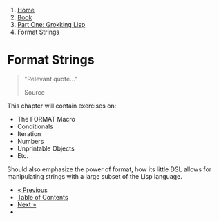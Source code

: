 <ol class="breadcrumb">
  <li><a href="/">Home</a></li>
  <li><a href="/book/">Book</a></li>
  <li><a href="/book/1-0-0-overview/">Part One: Grokking Lisp</a></li>
  <li class="active">Format Strings</li>
</ol>

# Format Strings

> "Relevant quote..."
> <footer>Source</footer>

This chapter will contain exercises on:

* The FORMAT Macro
* Conditionals
* Iteration
* Numbers
* Unprintable Objects
* Etc.

Should also emphasize the power of format, how its little DSL allows for manipulating strings with a large subset of the Lisp language.

<ul class="pager">
  <li class="previous"><a href="/book/1-17-0-iterate/">&laquo; Previous</a></li>
  <li><a href="/book/">Table of Contents</a></li>
  <li class="next"><a href="/book/1-19-0-dsl/">Next &raquo;</a><li>
</ul>
